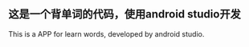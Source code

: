 这是一个背单词的代码，使用android studio开发
----------------------
This is a APP for learn words, developed by android studio.
